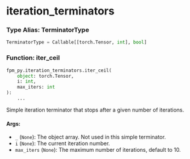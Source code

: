 # iteration_terminators

### Type Alias: TerminatorType

```python
TerminatorType = Callable[[torch.Tensor, int], bool]
```

### Function: iter_ceil

```python
fpm_py.iteration_terminators.iter_ceil(
    object: torch.Tensor,
    i: int,
    max_iters: int
):
    ...
```

Simple iteration terminator that stops after a given number of iterations.
#### Args:
- `_` (`None`): The object array. Not used in this simple terminator.
- `i` (`None`): The current iteration number.
- `max_iters` (`None`): The maximum number of iterations, default to 10.



